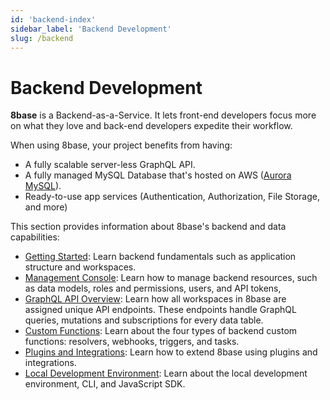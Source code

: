 ```yaml
---
id: 'backend-index'
sidebar_label: 'Backend Development'
slug: /backend
---
```


# Backend Development

**8base** is a Backend-as-a-Service. It lets front-end developers focus more on what they love and back-end developers expedite their workflow. 

When using 8base, your project benefits from having:

- A fully scalable server-less GraphQL API.
- A fully managed MySQL Database that's hosted on AWS ([Aurora MySQL](https://aws.amazon.com/rds/aurora/)).
- Ready-to-use app services (Authentication, Authorization, File Storage, and more)


This section provides information about 8base's backend and data capabilities:

- [Getting Started](getting-started-readme.md): Learn backend fundamentals such as application structure and workspaces.
- [Management Console](8base-console-readme.md): Learn how to manage backend resources, such as data models, roles and permissions, users, and API tokens,
- [GraphQL API Overview](8base-console-graphql-api-readme.md): Learn how all workspaces in 8base are assigned unique API endpoints. These endpoints handle GraphQL queries, mutations and subscriptions for every data table.
- [Custom Functions](custom-functions-readme.md): Learn about the four types of backend custom functions: resolvers, webhooks, triggers, and tasks.
- [Plugins and Integrations](8base-console-plugins-integrations-readme.md): Learn how to extend 8base using plugins and integrations.
- [Local Development Environment](development-tools-dev-readme.md): Learn about the local development environment, CLI, and JavaScript SDK.
